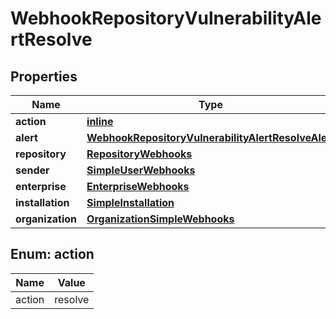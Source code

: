 
# WebhookRepositoryVulnerabilityAlertResolve

## Properties
Name | Type | Description | Notes
------------ | ------------- | ------------- | -------------
**action** | [**inline**](#Action) |  | 
**alert** | [**WebhookRepositoryVulnerabilityAlertResolveAlert**](WebhookRepositoryVulnerabilityAlertResolveAlert.md) |  | 
**repository** | [**RepositoryWebhooks**](RepositoryWebhooks.md) |  | 
**sender** | [**SimpleUserWebhooks**](SimpleUserWebhooks.md) |  | 
**enterprise** | [**EnterpriseWebhooks**](EnterpriseWebhooks.md) |  |  [optional]
**installation** | [**SimpleInstallation**](SimpleInstallation.md) |  |  [optional]
**organization** | [**OrganizationSimpleWebhooks**](OrganizationSimpleWebhooks.md) |  |  [optional]


<a id="Action"></a>
## Enum: action
Name | Value
---- | -----
action | resolve



